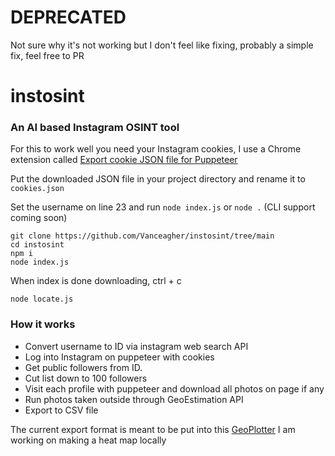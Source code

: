 # DEPRECATED
Not sure why it's not working but I don't feel like fixing, probably a simple fix, feel free to PR
# instosint
### An AI based Instagram OSINT tool

For this to work well you need your Instagram cookies, I use a Chrome extension called [Export cookie JSON file for Puppeteer](https://chrome.google.com/webstore/detail/%E3%82%AF%E3%83%83%E3%82%AD%E3%83%BCjson%E3%83%95%E3%82%A1%E3%82%A4%E3%83%AB%E5%87%BA%E5%8A%9B-for-puppet/nmckokihipjgplolmcmjakknndddifde?hl=en)

Put the downloaded JSON file in your project directory and rename it to `cookies.json`

Set the username on line 23 and run `node index.js` or `node .` (CLI support coming soon)

```
git clone https://github.com/Vanceagher/instosint/tree/main
cd instosint
npm i
node index.js
```
When index is done downloading, ctrl + c
```
node locate.js
```


### How it works
* Convert username to ID via instagram web search API
* Log into Instagram on puppeteer with cookies
* Get public followers from ID.
* Cut list down to 100 followers
* Visit each profile with puppeteer and download all photos on page if any
* Run photos taken outside through GeoEstimation API
* Export to CSV file

The current export format is meant to be put into this [GeoPlotter](https://mobisoftinfotech.com/tools/plot-multiple-points-on-map/)
I am working on making a heat map locally 

